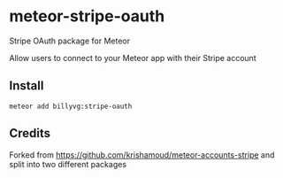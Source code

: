 meteor-stripe-oauth
======================

Stripe OAuth package for Meteor

Allow users to connect to your Meteor app with their Stripe account


## Install
`meteor add billyvg:stripe-oauth`

## Credits
Forked from https://github.com/krishamoud/meteor-accounts-stripe and
split into two different packages

